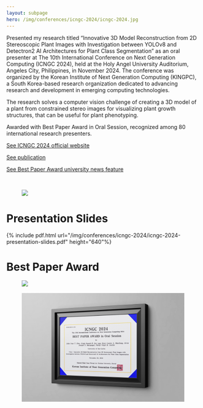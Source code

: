 ```yaml
---
layout: subpage
hero: /img/conferences/icngc-2024/icngc-2024.jpg
---
```


<title>The 10th International Conference on Next Generation Computing</title>

Presented my research titled “Innovative 3D Model Reconstruction from 2D Stereoscopic Plant Images with Investigation between YOLOv8 and Detectron2 AI Architectures for Plant Class Segmentation” as an oral presenter at The 10th International Conference on Next Generation Computing (ICNGC 2024), held at the Holy Angel University Auditorium, Angeles City, Philippines, in November 2024. The conference was organized by the Korean Institute of Next Generation Computing (KINGPC), a South Korea-based research organization dedicated to advancing research and development in emerging computing technologies.

The research solves a computer vision challenge of creating a 3D model of a plant from constrained stereo images for visualizing plant growth structures, that can be useful for plant phenotyping.

Awarded with Best Paper Award in Oral Session, recognized among 80 international research presenters.

<a href="http://www.icngc.org" class="arrow-link">See ICNGC 2024 official website</a>

<a href="https://www.earticle.net/Article/A468830" class="arrow-link">See publication</a>

<a href="https://usc.edu.ph/computer-engineering-students-win-best-ai-for-agriculture-paper-award" class="arrow-link">See Best Paper Award university news feature</a>

<br>

<figure>
  <img src="/img/conferences/icngc-2024/icngc-2024-venue.jpg">
</figure>

<h1>Presentation Slides</h1>

{% include pdf.html 
   url="/img/conferences/icngc-2024/icngc-2024-presentation-slides.pdf"
   height="640"%}

<h1>Best Paper Award</h1>

<figure>
  <img src="/img/conferences/icngc-2024/icngc-2024-award-1.jpg">
</figure>

<figure>
  <img src="/img/conferences/icngc-2024/icngc-2024-award-2.jpg">
</figure>
